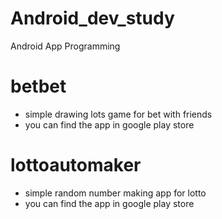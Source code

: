 # Android_dev_study
Android App Programming 

# betbet
- simple drawing lots game for bet with friends
- you can find the app in google play store

# lottoautomaker
- simple random number making app for lotto
- you can find the app in google play store
